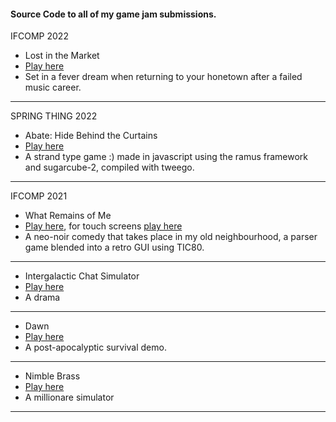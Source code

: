 #### Source Code to all of my game jam submissions. <br/>

IFCOMP 2022
- Lost in the Market
- [Play here](https://ronynn.github.io/Game-Jam-Submissions/LATM)
- Set in a fever dream when returning to your honetown after a failed music career.

<hr>

SPRING THING 2022
- Abate: Hide Behind the Curtains
- [Play here](https://ronynn.github.io/Game-Jam-Submissions/abate)
- A strand type game :) made in javascript using the ramus framework and sugarcube-2, compiled with tweego.

<hr>

IFCOMP 2021
- What Remains of Me
- [Play here](https://ifcomp.org/play/2558/play_online), for touch screens [play here](https://r01nx.github.io/Game-Jam-Submissions/wrom/wrom-touch)
- A neo-noir comedy that takes place in my old neighbourhood, a parser game blended into a retro GUI using TIC80.

<hr>

- Intergalactic Chat Simulator
- [Play here](https://ronynn.github.io/Game-Jam-Submissions/Intergalactic-Chat-Simulator.html)
- A drama

<hr>

- Dawn
- [Play here](https://ronynn.github.io/Game-Jam-Submissions/Dawn.html)
- A post-apocalyptic survival demo.

<hr>

- Nimble Brass
- [Play here](https://ronynn.github.io/Game-Jam-Submissions/Nimble-Brass.html)
- A millionare simulator

<hr>

